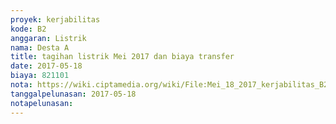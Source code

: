 ```yaml
---
proyek: kerjabilitas
kode: B2
anggaran: Listrik
nama: Desta A
title: tagihan listrik Mei 2017 dan biaya transfer
date: 2017-05-18
biaya: 821101
nota: https://wiki.ciptamedia.org/wiki/File:Mei_18_2017_kerjabilitas_B2_tagihan_listrik_desta866.jpg
tanggalpelunasan: 2017-05-18
notapelunasan:
---
```

